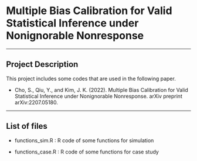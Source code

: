 # Multiple Bias Calibration for Valid Statistical Inference under Nonignorable Nonresponse
----------------------------------------------------------------------------------------------------
## Project Description
This project includes some codes that are used in the following paper.
- Cho, S., Qiu, Y., and Kim, J. K. (2022). Multiple Bias Calibration for Valid Statistical Inference under Nonignorable Nonresponse. arXiv preprint arXiv:2207.05180.
----------------------------------------------------------------------------------------------------
## List of files
- functions_sim.R : R code of some functions for simulation


- functions_case.R : R code of some functions for case study
